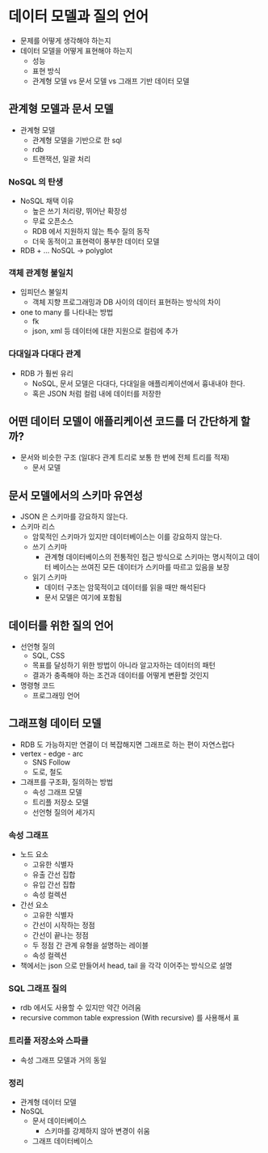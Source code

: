 # 데이터 모델과 질의 언어
- 문제를 어떻게 생각해야 하는지
- 데이터 모델을 어떻게 표현해야 하는지
  - 성능
  - 표현 방식
  - 관계형 모델 vs 문서 모델 vs 그래프 기반 데이터 모델

## 관계형 모델과 문서 모델
- 관계형 모델
  - 관계형 모델을 기반으로 한 sql
  - rdb
  - 트랜잭션, 일괄 처리

### NoSQL 의 탄생
- NoSQL 채택 이유
  - 높은 쓰기 처리량, 뛰어난 확장성
  - 무료 오픈소스
  - RDB 에서 지원하지 않는 특수 질의 동작
  - 더욱 동적이고 표현력이 풍부한 데이터 모델
- RDB + ... NoSQL -> polyglot

### 객체 관계형 불일치
- 임피던스 불일치
  - 객체 지향 프로그래밍과 DB 사이의 데이터 표현하는 방식의 차이
- one to many 를 나타내는 방법
  - fk
  - json, xml 등 데이터에 대한 지원으로 컬럼에 추가

### 다대일과 다대다 관계
- RDB 가 훨씬 유리
  - NoSQL, 문서 모델은 다대다, 다대일을 애플리케이션에서 흉내내야 한다.
  - 혹은 JSON 처럼 컬럼 내에 데이터를 저장한

## 어떤 데이터 모델이 애플리케이션 코드를 더 간단하게 할까?
- 문서와 비슷한 구조 (일대다 관계 트리로 보통 한 번에 전체 트리를 적재)
  - 문서 모델

## 문서 모델에서의 스키마 유연성
- JSON 은 스키마를 강요하지 않는다.
- 스키마 리스
  - 암묵적인 스키마가 있지만 데이터베이스는 이를 강요하지 않는다.
  - 쓰기 스키마
    - 관계형 데이터베이스의 전통적인 접근 방식으로 스키마는 명시적이고 데이터 베이스는 쓰여진 모든 데이터가 스키마를 따르고 있음을 보장
  - 읽기 스키마
    - 데이터 구조는 암묵적이고 데이터를 읽을 때만 해석된다
    - 문서 모델은 여기에 포함됨

## 데이터를 위한 질의 언어
- 선언형 질의
  - SQL, CSS
  - 목표를 달성하기 위한 방법이 아니라 알고자하는 데이터의 패턴
  - 결과가 충족해야 하는 조건과 데이터를 어떻게 변환할 것인지
- 명령형 코드
  - 프로그래밍 언어

## 그래프형 데이터 모델
- RDB 도 가능하지만 연결이 더 복잡해지면 그래프로 하는 편이 자연스럽다
- vertex - edge - arc
  - SNS Follow
  - 도로, 철도
- 그래프를 구조화, 질의하는 방법
  - 속성 그래프 모델
  - 트리플 저장소 모델
  - 선언형 질의어 세가지

### 속성 그래프
- 노드 요소
  - 고유한 식별자
  - 유출 간선 집합
  - 유입 간선 집합
  - 속성 컬렉션
- 간선 요소
  - 고유한 식별자
  - 간선이 시작하는 정점
  - 간선이 끝나는 정점
  - 두 정점 간 관계 유형을 설명하는 레이블
  - 속성 컬렉션
- 책에서는 json 으로 만들어서 head, tail 을 각각 이어주는 방식으로 설명

### SQL 그래프 질의
- rdb 에서도 사용할 수 있지만 약간 어려움
- recursive common table expression (With recursive) 를 사용해서 표

### 트리플 저장소와 스파클
- 속성 그래프 모델과 거의 동일

### 정리
- 관계형 데이터 모델
- NoSQL
  - 문서 데이터베이스
    - 스키마를 강제하지 않아 변경이 쉬움
  - 그래프 데이터베이스